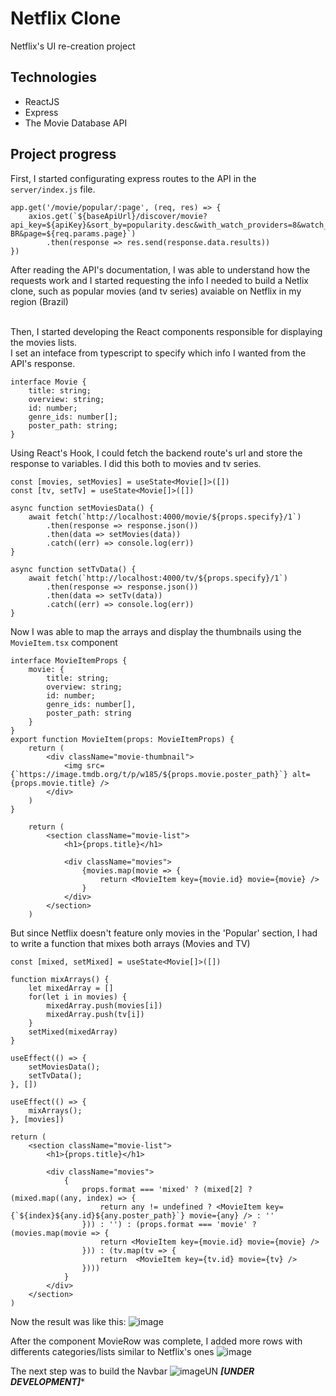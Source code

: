 # Netflix Clone

Netflix's UI re-creation project

## Technologies
<ul>
  <li> ReactJS </li>
  <li> Express </li>
  <li> The Movie Database API </li>
</ul>

## Project progress


First, I started configurating express routes to the API in the ```server/index.js``` file.
```
app.get('/movie/popular/:page', (req, res) => {
    axios.get(`${baseApiUrl}/discover/movie?api_key=${apiKey}&sort_by=popularity.desc&with_watch_providers=8&watch_region=BR&language=pt-BR&page=${req.params.page}`)
        .then(response => res.send(response.data.results))
})
```
After reading the API's documentation, I was able to understand how the requests work and I started requesting the info I needed to build a Netlix clone,
such as popular movies (and tv series) avaiable on Netflix in my region (Brazil)<br><br>

Then, I started developing the React components responsible for displaying the movies lists. <br>
I set an inteface from typescript to specify which info I wanted from the API's response.

```
interface Movie {
    title: string;
    overview: string;
    id: number;
    genre_ids: number[];
    poster_path: string;
}
```
Using React's Hook, I could fetch the backend route's url and store the response to variables. I did this both to movies and tv series.

```
const [movies, setMovies] = useState<Movie[]>([])
const [tv, setTv] = useState<Movie[]>([])

async function setMoviesData() {
    await fetch(`http://localhost:4000/movie/${props.specify}/1`)
        .then(response => response.json())
        .then(data => setMovies(data))
        .catch((err) => console.log(err))
}

async function setTvData() {
    await fetch(`http://localhost:4000/tv/${props.specify}/1`)
        .then(response => response.json())
        .then(data => setTv(data))
        .catch((err) => console.log(err))
}
```

Now I was able to map the arrays and display the thumbnails using the `MovieItem.tsx` component

```
interface MovieItemProps {
    movie: {
        title: string;
        overview: string;
        id: number;
        genre_ids: number[],
        poster_path: string
    }
}
export function MovieItem(props: MovieItemProps) {
    return (
        <div className="movie-thumbnail">
            <img src={`https://image.tmdb.org/t/p/w185/${props.movie.poster_path}`} alt={props.movie.title} />
        </div>
    )
}
```

```
    return (
        <section className="movie-list">
            <h1>{props.title}</h1>

            <div className="movies">
                {movies.map(movie => {
                    return <MovieItem key={movie.id} movie={movie} />
                }
            </div>
        </section>
    )

```

But since Netflix doesn't feature only movies in the 'Popular' section, I had to write a function that mixes both arrays (Movies and TV)

```
const [mixed, setMixed] = useState<Movie[]>([])

function mixArrays() {
    let mixedArray = []
    for(let i in movies) {
        mixedArray.push(movies[i])
        mixedArray.push(tv[i])
    }
    setMixed(mixedArray)
}

useEffect(() => {
    setMoviesData();
    setTvData();
}, [])

useEffect(() => {
    mixArrays();
}, [movies])

return (
    <section className="movie-list">
        <h1>{props.title}</h1>

        <div className="movies">
            {
                props.format === 'mixed' ? (mixed[2] ? (mixed.map((any, index) => {
                    return any != undefined ? <MovieItem key={`${index}${any.id}${any.poster_path}`} movie={any} /> : ''
                })) : '') : (props.format === 'movie' ? (movies.map(movie => {
                    return <MovieItem key={movie.id} movie={movie} />
                })) : (tv.map(tv => {
                    return  <MovieItem key={tv.id} movie={tv} />
                })))
            }
        </div>
    </section>
)
```

Now the result was like this:
![image](https://user-images.githubusercontent.com/78546581/214465722-28856b0d-9587-4438-93d0-610d1471ecb1.png)

After the component MovieRow was complete, I added more rows with differents categories/lists similar to Netflix's ones
![image](https://user-images.githubusercontent.com/78546581/214468429-1f65b123-d16d-4d62-a919-c0e5151f4ea0.png)

The next step was to build the Navbar
![image](https://user-images.githubusercontent.com/78546581/214468583-568d449e-5098-4898-b50c-e2994f7a582f.png)UN
***[UNDER DEVELOPMENT]****

